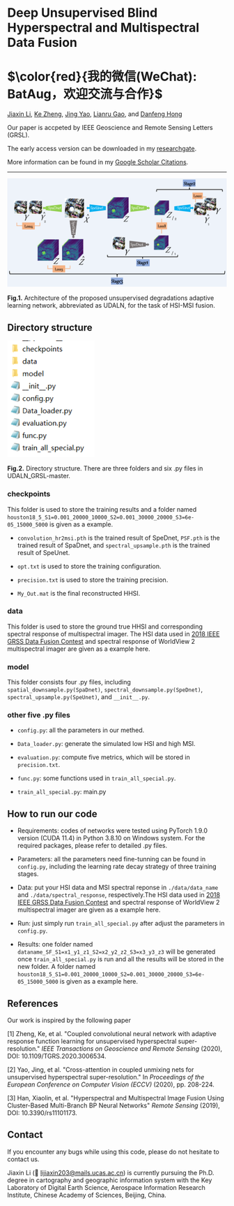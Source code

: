 # Deep Unsupervised Blind Hyperspectral and Multispectral Data Fusion
# $\color{red}{我的微信(WeChat): BatAug，欢迎交流与合作}$

[Jiaxin Li](https://www.researchgate.net/profile/Li-Jiaxin-20), [Ke Zheng](https://www.researchgate.net/profile/Ke-Zheng-9), [Jing Yao](https://scholar.google.com/citationsuser=1SHd5ygAAAAJ&hl=en), [Lianru Gao](https://scholar.google.com/citations?hl=en&user=f6OnhtcAAAAJ), and [Danfeng Hong](https://sites.google.com/view/danfeng-hong)

Our paper is accpeted by IEEE Geoscience and Remote Sensing Letters (GRSL). 

The early access version can be downloaded in my [researchgate](https://www.researchgate.net/publication/358719445_Deep_Unsupervised_Blind_Hyperspectral_and_Multispectral_Data_Fusion).

More information can be found in my [Google Scholar Citations](https://scholar.google.com/citations?user=aSPDpmgAAAAJ&hl=zh-CN).
___________

<img src="./Imgs/Fig1.png" width="666px"/>

**Fig.1.** Architecture of the proposed unsupervised degradations adaptive learning network, abbreviated as UDALN, for the task of HSI-MSI fusion.

## Directory structure
<img src="./Imgs/Structure.png" width="200px"/>

**Fig.2.** Directory structure. There are three folders and six .py files in UDALN_GRSL-master.

### checkpoints
This folder is used to store the training results and a folder named `houston18_5_S1=0.001_20000_10000_S2=0.001_30000_20000_S3=6e-05_15000_5000` is given as a example.

- `convolution_hr2msi.pth` is the trained result of SpeDnet, `PSF.pth` is the trained result of SpaDnet, and `spectral_upsample.pth` is the trained result of SpeUnet.

- `opt.txt` is used to store the training configuration.

- `precision.txt` is used to store the training precision.

- `My_Out.mat` is the final reconstructed HHSI.

### data
This folder is used to store the ground true HHSI and corresponding spectral response of multispectral imager. The HSI data used in [2018 IEEE GRSS Data Fusion Contest](https://hyperspectral.ee.uh.edu/?page_id=1075)  and spectral response of WorldView 2 multispectral imager are given as a example here.

### model
This folder consists four .py files, including `spatial_downsample.py(SpaDnet)`, `spectral_downsample.py(SpeDnet)`, `spectral_upsample.py(SpeUnet)`, and `__init__.py`.

### other five .py files
- `config.py`: all the parameters in our methed.

- `Data_loader.py`: generate the simulated low HSI and high MSI.

- `evaluation.py`: compute five metrics, which will be stored in `precision.txt`.

- `func.py`: some functions used in `train_all_special.py`.

- `train_all_special.py`: main.py

## How to run our code
- Requirements: codes of networks were tested using PyTorch 1.9.0 version (CUDA 11.4) in Python 3.8.10 on Windows system. For the required packages, please refer to detailed .py files.

- Parameters: all the parameters need fine-tunning can be found in `config.py`, including the learning rate decay strategy of three training stages.

- Data: put your HSI data and MSI spectral reponse in `./data/data_name` and `./data/spectral_response`, respectively.The HSI data used in [2018 IEEE GRSS Data Fusion Contest](https://hyperspectral.ee.uh.edu/?page_id=1075)  and spectral response of WorldView 2 multispectral imager are given as a example here.

- Run: just simply run `train_all_special.py` after adjust the parameters in `config.py`.

- Results: one folder named `dataname_SF_S1=x1_y1_z1_S2=x2_y2_z2_S3=x3_y3_z3` will be generated once `train_all_special.py` is run and all the results will be stored in the new folder. A folder named `houston18_5_S1=0.001_20000_10000_S2=0.001_30000_20000_S3=6e-05_15000_5000` is given as a example here.

## References

Our work is inspired by the following paper

[1] Zheng, Ke, et al. "Coupled convolutional neural network with adaptive response function learning for unsupervised hyperspectral super-resolution." *IEEE Transactions on Geoscience and Remote Sensing* (2020), DOI: 10.1109/TGRS.2020.3006534.

[2] Yao, Jing, et al. "Cross-attention in coupled unmixing nets for unsupervised hyperspectral super-resolution." In *Proceedings of the European Conference on Computer Vision (ECCV)* (2020), pp. 208-224.

[3] Han, Xiaolin, et al. "Hyperspectral and Multispectral Image Fusion Using Cluster-Based Multi-Branch BP Neural Networks" *Remote Sensing* (2019), DOI: 10.3390/rs11101173.

## Contact

If you encounter any bugs while using this code, please do not hesitate to contact us.

Jiaxin Li (:incoming_envelope: lijiaxin203@mails.ucas.ac.cn)  is currently pursuing the Ph.D. degree in cartography
and geographic information system with the Key Laboratory of Digital Earth Science, Aerospace
Information Research Institute, Chinese Academy of Sciences, Beijing, China.
